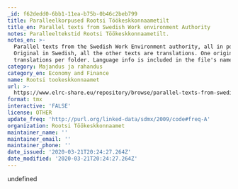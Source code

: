 ```yaml
---
_id: f62dedd0-6bb1-11ea-b75b-0b46c2beb799
title: Paralleelkorpused Rootsi Töökeskkonnaametilt
title_en: Parallel texts from Swedish Work environment Authority
notes: Paralleeltekstid Rootsi Töökeskkonnaametilt.
notes_en: >-
  Parallel texts from the Swedish Work Environment authority, all in pdf format.
  Original in Swedish, all the other texts are translations. One original with
  translations per folder. Language info is included in the file's name.
category: Majandus ja rahandus
category_en: Economy and Finance
name: Rootsi tookeskkonnaamet
url: >-
  https://www.elrc-share.eu/repository/browse/parallel-texts-from-swedish-work-environment-authority-processed/6d39b3986d1b11e7b7d400155d0267069bec5b7998364ea5b17c8b96e42b39e3/
format: tmx
interactive: 'FALSE'
license: OTHER
update_freq: 'http://purl.org/linked-data/sdmx/2009/code#freq-A'
organization: Rootsi Töökeskkonnaamet
maintainer_name: ''
maintainer_email: ''
maintainer_phone: ''
date_issued: '2020-03-21T20:24:27.264Z'
date_modified: '2020-03-21T20:24:27.264Z'
---
```

undefined
